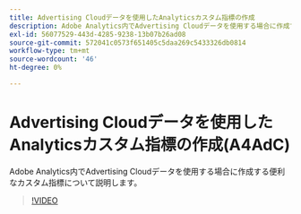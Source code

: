 ```yaml
---
title: Advertising Cloudデータを使用したAnalyticsカスタム指標の作成
description: Adobe Analytics内でAdvertising Cloudデータを使用する場合に作成する便利なカスタム指標について説明します。
exl-id: 56077529-443d-4285-9238-13b07b26ad08
source-git-commit: 572041c0573f651405c5daa269c5433326db0814
workflow-type: tm+mt
source-wordcount: '46'
ht-degree: 0%

---
```


# Advertising Cloudデータを使用したAnalyticsカスタム指標の作成(A4AdC)

Adobe Analytics内でAdvertising Cloudデータを使用する場合に作成する便利なカスタム指標について説明します。  

>[!VIDEO](https://video.tv.adobe.com/v/33919)
